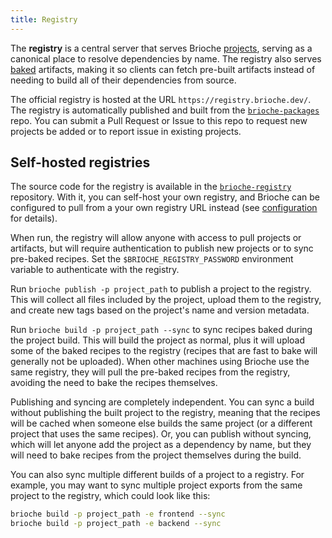 ```yaml
---
title: Registry
---
```


The **registry** is a central server that serves Brioche [projects](/docs/core-concepts/projects), serving as a canonical place to resolve dependencies by name. The registry also serves [baked](/docs/core-concepts/baking) artifacts, making it so clients can fetch pre-built artifacts instead of needing to build all of their dependencies from source.

The official registry is hosted at the URL `https://registry.brioche.dev/`. The registry is automatically published and built from the [`brioche-packages`](https://github.com/brioche-dev/brioche-packages) repo. You can submit a Pull Request or Issue to this repo to request new projects be added or to report issue in existing projects.

## Self-hosted registries

The source code for the registry is available in the [`brioche-registry`](https://github.com/brioche-dev/brioche-registry) repository. With it, you can self-host your own registry, and Brioche can be configured to pull from a your own registry URL instead (see [configuration](/docs/configuration) for details).

When run, the registry will allow anyone with access to pull projects or artifacts, but will require authentication to publish new projects or to sync pre-baked recipes. Set the `$BRIOCHE_REGISTRY_PASSWORD` environment variable to authenticate with the registry.

Run `brioche publish -p project_path` to publish a project to the registry. This will collect all files included by the project, upload them to the registry, and create new tags based on the project's name and version metadata.

Run `brioche build -p project_path --sync` to sync recipes baked during the project build. This will build the project as normal, plus it will upload some of the baked recipes to the registry (recipes that are fast to bake will generally not be uploaded). When other machines using Brioche use the same registry, they will pull the pre-baked recipes from the registry, avoiding the need to bake the recipes themselves.

Publishing and syncing are completely independent. You can sync a build without publishing the built project to the registry, meaning that the recipes will be cached when someone else builds the same project (or a different project that uses the same recipes). Or, you can publish without syncing, which will let anyone add the project as a dependency by name, but they will need to bake recipes from the project themselves during the build.

You can also sync multiple different builds of a project to a registry. For example, you may want to sync multiple project exports from the same project to the registry, which could look like this:

```bash
brioche build -p project_path -e frontend --sync
brioche build -p project_path -e backend --sync
```
